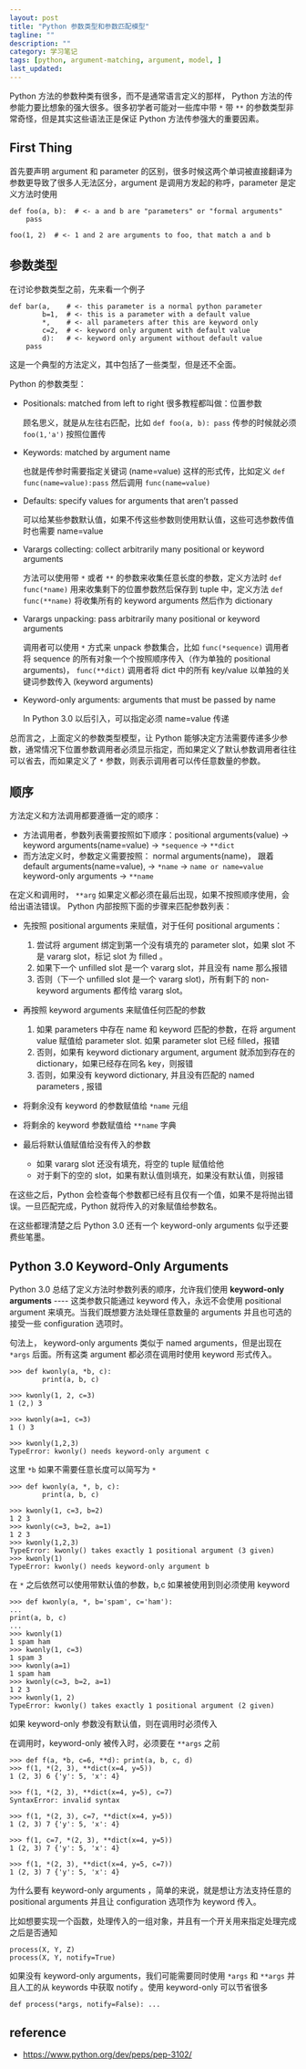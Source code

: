 ```yaml
---
layout: post
title: "Python 参数类型和参数匹配模型"
tagline: ""
description: ""
category: 学习笔记
tags: [python, argument-matching, argument, model, ]
last_updated:
---
```


Python 方法的参数种类有很多，而不是通常语言定义的那样， Python 方法的传参能力要比想象的强大很多。很多初学者可能对一些库中带 `*` 带 `**` 的参数类型非常奇怪，但是其实这些语法正是保证 Python 方法传参强大的重要因素。

## First Thing

首先要声明 argument 和 parameter 的区别，很多时候这两个单词被直接翻译为参数更导致了很多人无法区分，argument 是调用方发起的称呼，parameter 是定义方法时使用

    def foo(a, b):  # <- a and b are "parameters" or "formal arguments"
        pass

    foo(1, 2)  # <- 1 and 2 are arguments to foo, that match a and b

## 参数类型
在讨论参数类型之前，先来看一个例子

    def bar(a,    # <- this parameter is a normal python parameter
            b=1,  # <- this is a parameter with a default value
            *,    # <- all parameters after this are keyword only
            c=2,  # <- keyword only argument with default value
            d):   # <- keyword only argument without default value
        pass

这是一个典型的方法定义，其中包括了一些类型，但是还不全面。

Python 的参数类型：

- Positionals: matched from left to right 很多教程都叫做：位置参数

    顾名思义，就是从左往右匹配，比如 `def foo(a, b): pass` 传参的时候就必须 `foo(1,'a')` 按照位置传

- Keywords: matched by argument name

    也就是传参时需要指定关键词 (name=value) 这样的形式传，比如定义 `def func(name=value):pass` 然后调用 `func(name=value)`

- Defaults: specify values for arguments that aren’t passed

    可以给某些参数默认值，如果不传这些参数则使用默认值，这些可选参数传值时也需要 name=value

- Varargs collecting: collect arbitrarily many positional or keyword arguments

    方法可以使用带 `*` 或者 `**` 的参数来收集任意长度的参数，定义方法时 `def func(*name)` 用来收集剩下的位置参数然后保存到 tuple 中，定义方法 `def func(**name)` 将收集所有的 keyword arguments 然后作为 dictionary

- Varargs unpacking: pass arbitrarily many positional or keyword arguments

    调用者可以使用 `*` 方式来 unpack 参数集合，比如 `func(*sequence)` 调用者将 sequence 的所有对象一个个按照顺序传入（作为单独的 positional arguments)， `func(**dict)` 调用者将 dict 中的所有 key/value 以单独的关键词参数传入 (keyword arguments)

- Keyword-only arguments: arguments that must be passed by name

    In Python 3.0 以后引入，可以指定必须 name=value 传递

总而言之，上面定义的参数类型模型，让 Python 能够决定方法需要传递多少参数，通常情况下位置参数调用者必须显示指定，而如果定义了默认参数调用者往往可以省去，而如果定义了 `*` 参数，则表示调用者可以传任意数量的参数。

## 顺序
方法定义和方法调用都要遵循一定的顺序：

- 方法调用者，参数列表需要按照如下顺序：positional arguments(value) -> keyword arguments(name=value) -> `*sequence`  -> `**dict`
- 而方法定义时，参数定义需要按照： normal arguments(name)， 跟着 default arguments(name=value), -> `*name` -> `name or name=value` keyword-only arguments -> `**name`

在定义和调用时， `**arg` 如果定义都必须在最后出现，如果不按照顺序使用，会给出语法错误。 Python 内部按照下面的步骤来匹配参数列表：

- 先按照 positional arguments 来赋值，对于任何 positional arguments：

    1. 尝试将 argument 绑定到第一个没有填充的 parameter slot，如果 slot 不是 vararg slot，标记 slot 为 filled 。
    2. 如果下一个 unfilled slot 是一个 vararg slot，并且没有 name 那么报错
    3. 否则（下一个 unfilled slot 是一个 vararg slot)，所有剩下的 non-keyword arguments 都传给 vararg slot。

- 再按照 keyword arguments 来赋值任何匹配的参数

    1. 如果 parameters 中存在 name 和 keyword 匹配的参数，在将 argument value 赋值给 parameter slot. 如果 parameter slot 已经 filled，报错
    2. 否则，如果有 keyword dictionary argument, argument 就添加到存在的 dictionary，如果已经存在同名 key，则报错
    3. 否则，如果没有 keyword dictionary, 并且没有匹配的 named parameters , 报错

- 将剩余没有 keyword 的参数赋值给 `*name` 元组
- 将剩余的 keyword 参数赋值给 `**name` 字典
- 最后将默认值赋值给没有传入的参数

    - 如果 vararg slot 还没有填充，将空的 tuple 赋值给他
    - 对于剩下的空的 slot，如果有默认值则填充，如果没有默认值，则报错

在这些之后，Python 会检查每个参数都已经有且仅有一个值，如果不是将抛出错误。一旦匹配完成，Python 就将传入的对象赋值给参数名。

在这些都理清楚之后 Python 3.0 还有一个 keyword-only arguments 似乎还要费些笔墨。

## Python 3.0 Keyword-Only Arguments
Python 3.0 总结了定义方法时参数列表的顺序，允许我们使用 **keyword-only arguments** ---- 这类参数只能通过 keyword 传入，永远不会使用 positional argument 来填充。当我们既想要方法处理任意数量的 arguments 并且也可选的接受一些 configuration 选项时。

句法上， keyword-only arguments 类似于 named arguments，但是出现在 `*args` 后面。所有这类 argument 都必须在调用时使用 keyword 形式传入。

    >>> def kwonly(a, *b, c):
            print(a, b, c)

    >>> kwonly(1, 2, c=3)
    1 (2,) 3

    >>> kwonly(a=1, c=3)
    1 () 3

    >>> kwonly(1,2,3)
    TypeError: kwonly() needs keyword-only argument c

这里 `*b` 如果不需要任意长度可以简写为 `*`

    >>> def kwonly(a, *, b, c):
            print(a, b, c)

    >>> kwonly(1, c=3, b=2)
    1 2 3
    >>> kwonly(c=3, b=2, a=1)
    1 2 3
    >>> kwonly(1,2,3)
    TypeError: kwonly() takes exactly 1 positional argument (3 given)
    >>> kwonly(1)
    TypeError: kwonly() needs keyword-only argument b

在 `*` 之后依然可以使用带默认值的参数，b,c 如果被使用到则必须使用 keyword

    >>> def kwonly(a, *, b='spam', c='ham'):
    ...
    print(a, b, c)
    ...
    >>> kwonly(1)
    1 spam ham
    >>> kwonly(1, c=3)
    1 spam 3
    >>> kwonly(a=1)
    1 spam ham
    >>> kwonly(c=3, b=2, a=1)
    1 2 3
    >>> kwonly(1, 2)
    TypeError: kwonly() takes exactly 1 positional argument (2 given)

如果 keyword-only 参数没有默认值，则在调用时必须传入

在调用时，keyword-only 被传入时，必须要在 `**args` 之前

    >>> def f(a, *b, c=6, **d): print(a, b, c, d)
    >>> f(1, *(2, 3), **dict(x=4, y=5))
    1 (2, 3) 6 {'y': 5, 'x': 4}

    >>> f(1, *(2, 3), **dict(x=4, y=5), c=7)
    SyntaxError: invalid syntax

    >>> f(1, *(2, 3), c=7, **dict(x=4, y=5))
    1 (2, 3) 7 {'y': 5, 'x': 4}

    >>> f(1, c=7, *(2, 3), **dict(x=4, y=5))
    1 (2, 3) 7 {'y': 5, 'x': 4}

    >>> f(1, *(2, 3), **dict(x=4, y=5, c=7))
    1 (2, 3) 7 {'y': 5, 'x': 4}

为什么要有 keyword-only arguments ，简单的来说，就是想让方法支持任意的 positional arguments 并且让 configuration 选项作为 keyword 传入。

比如想要实现一个函数，处理传入的一组对象，并且有一个开关用来指定处理完成之后是否通知

    process(X, Y, Z)
    process(X, Y, notify=True)

如果没有 keyword-only arguments，我们可能需要同时使用 `*args` 和 `**args` 并且人工的从 keywords 中获取 notify 。使用 keyword-only 可以节省很多

    def process(*args, notify=False): ...


## reference

- <https://www.python.org/dev/peps/pep-3102/>

